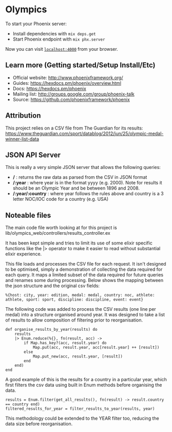# Olympics
To start your Phoenix server:

  * Install dependencies with `mix deps.get`
  * Start Phoenix endpoint with `mix phx.server`

Now you can visit [`localhost:4000`](http://localhost:4000) from your browser.

## Learn more (Getting started/Setup Install/Etc)

  * Official website: http://www.phoenixframework.org/
  * Guides: https://hexdocs.pm/phoenix/overview.html
  * Docs: https://hexdocs.pm/phoenix
  * Mailing list: http://groups.google.com/group/phoenix-talk
  * Source: https://github.com/phoenixframework/phoenix


## Attribution
This project relies on a CSV file from The Guardian for its results:
https://www.theguardian.com/sport/datablog/2012/jun/25/olympic-medal-winner-list-data


## JSON API Server
This is really a very simple JSON server that allows the following queries:

  * __/__ : returns the raw data as parsed from the CSV in JSON format
  * __/:year__ : where year is in the format yyyy (e.g. 2000). Note for results it should be an Olympic Year and be between 1896 and 2008. 
  * __/:year/:country__ : where year follows the rules above and country is a 3 letter NOC/IOC code for a country (e.g. USA)


## Noteable files
The main code file worth looking at for this project is lib/olympics_web/controllers/results_controller.ex

It has been kept simple and tries to limit its use of some elixir specific functions like the |> operator to make it easier to read without substantial elixir experience.

This file loads and processes the CSV file for each request. It isn't designed to be optimised, simply a demonstration of collecting the data required for each query. It maps a limited subset of the data required for future queries and renames some during processing. Below shows the mapping between the json structure and the original csv fields:

```
%{host: city, year: edition, medal: medal, country: noc, athlete: athlete, sport: sport, discipline: discipline, event: event}
```

The following code was added to process the CSV results (one line per medal) into a structure organised around year. It was designed to take a list of results to allow composition of filtering prior to reorganisation.
```
def organise_results_by_year(results) do
    results
    |> Enum.reduce(%{}, fn(result, acc) ->
        if Map.has_key?(acc, result.year) do
            Map.put(acc, result.year, acc[result.year] ++ [result])
        else
            Map.put_new(acc, result.year, [result])
        end
    end)
end
```

A good example of this is the results for a country in a particular year, which first filters the csv data using built in Enum methods before organising the data.

```
results = Enum.filter(get_all_results(), fn(result) -> result.country == country end)
filtered_results_for_year = filter_results_to_year(results, year)
```

 This methodology could be extended to the YEAR filter too, reducing the data size before reorganisation.


